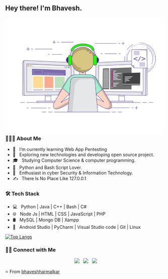 <h2> Hey there! I'm Bhavesh.</h2>
<img align="right" alt="GIF" src="https://raw.githubusercontent.com/devSouvik/devSouvik/master/gif3.gif" width="500"/>

<h3> 👨🏻‍💻 About Me </h3>

- 🔭 &nbsp; I’m currently learning Web App Pentesting
- 🤔 &nbsp; Exploring new technologies and developing open source project.
- 🎓 &nbsp; Studying Computer Science & computer programming.
- 💼 &nbsp; Python and Bash Script Lover.
- 🌱 &nbsp; Enthusiast in cyber Security & Information Technology.
- ✍️ &nbsp; There Is No Place Like 127.0.0.1 

<h3>🛠 Tech Stack</h3>

- 💻 &nbsp; Python | Java | C++ | Bash | C#  
- 🌐 &nbsp; Node Js | HTML | CSS | JavaScript | PHP 
- 🛢 &nbsp; MySQL | Mongo DB | Xampp
- 🔧 &nbsp; Android Studio | PyCharm | Visual Studio code | Git | Linux

[![Top Langs](https://github-readme-stats.vercel.app/api/top-langs/?username=bhaveshharmalkar&layout=compact&text_color=daf7dc&bg_color=151515)](https://github.com/bhaveshharmakar/github-readme-stats)
<br/>

<h3> 🤝🏻 Connect with Me </h3>

<p align="center">
&nbsp; <a href="https://twitter.com/bhavesharmalkar" target="_blank" rel="noopener noreferrer"><img src="https://img.icons8.com/plasticine/100/000000/twitter.png" width="50" /></a>  
&nbsp; <a href="https://www.instagram.com/bhaveshharmalkar/" target="_blank" rel="noopener noreferrer"><img src="https://img.icons8.com/plasticine/100/000000/instagram-new.png" width="50" /></a>  
&nbsp; <a href="mailto:bhaveshharmalkar28@gmail.com" target="_blank" rel="noopener noreferrer"><img src="https://img.icons8.com/plasticine/100/000000/gmail.png"  width="50" /></a>
</p>

⭐️ From [bhaveshharmalkar](https://github.com/bhaveshharmalkar)



